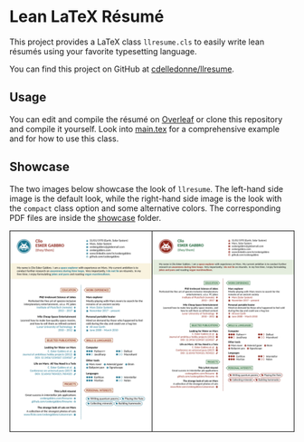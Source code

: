 # Lean LaTeX Résumé

This project provides a LaTeX class `llresume.cls` to easily write lean résumés
using your favorite typesetting language.

You can find this project on GitHub at
[cdelledonne/llresume](https://github.com/cdelledonne/llresume).

## Usage

You can edit and compile the résumé on [Overleaf][overleaf] or clone this
repository and compile it yourself. Look into [main.tex](./main.tex) for a
comprehensive example and for how to use this class.

## Showcase

The two images below showcase the look of `llresume`. The left-hand side image
is the default look, while the right-hand side image is the look with the
`compact` class option and some alternative colors. The corresponding PDF files
are inside the [showcase](./showcase) folder.

![showcase](./showcase/sidebyside.png)

[overleaf]: https://www.overleaf.com/latex/templates/lean-latex-resume/sjbtgfrzjkdw